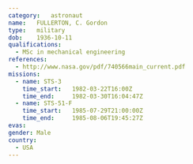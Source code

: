 ```yaml
---
category:	astronaut
name:	FULLERTON, C. Gordon
type:	military
dob:	1936-10-11
qualifications:
  - MSc in mechanical engineering
references:
  - http://www.nasa.gov/pdf/740566main_current.pdf
missions:
  - name: STS-3
    time_start:   1982-03-22T16:00Z
    time_end:     1982-03-30T16:04:47Z
  - name: STS-51-F
    time_start:   1985-07-29T21:00:00Z
    time_end:     1985-08-06T19:45:27Z
evas:
gender:	Male
country:
  - USA
---
```

